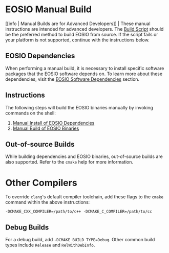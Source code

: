 # EOSIO Manual Build

[[info | Manual Builds are for Advanced Developers]]
| These manual instructions are intended for advanced developers. The [Build Script](../00_build-script.md) should be the preferred method to build EOSIO from source. If the script fails or your platform is not supported, continue with the instructions below.

## EOSIO Dependencies

When performing a manual build, it is necessary to install specific software packages that the EOSIO software depends on. To learn more about these dependencies, visit the [EOSIO Software Dependencies](00_eosio-dependencies/index.md) section.

## Instructions

The following steps will build the EOSIO binaries manually by invoking commands on the shell:

1. [Manual Install of EOSIO Dependencies](00_eosio-dependencies/index.md)
2. [Manual Build of EOSIO Binaries](01_eosio-manual-build.md)

## Out-of-source Builds

While building dependencies and EOSIO binaries, out-of-source builds are also supported. Refer to the `cmake` help for more information.

# Other Compilers

To override `clang`'s default compiler toolchain, add these flags to the `cmake` command within the above instructions:

`-DCMAKE_CXX_COMPILER=/path/to/c++ -DCMAKE_C_COMPILER=/path/to/cc`

## Debug Builds

For a debug build, add `-DCMAKE_BUILD_TYPE=Debug`. Other common build types include `Release` and `RelWithDebInfo`.
